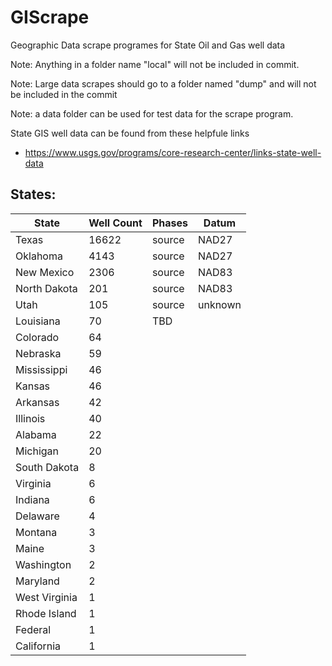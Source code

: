 # GIScrape
Geographic Data scrape programes for State Oil and Gas well data

Note: Anything in a folder name "local" will not be included in commit.

Note: Large data scrapes should go to a folder named "dump" and will not be included in the commit

Note: a data folder can be used for test data for the scrape program.

State GIS well data can be found from these helpfule links
* https://www.usgs.gov/programs/core-research-center/links-state-well-data
  
## States:

| State	| Well Count	| Phases	| Datum |
| --- | --- | --- | --- |
| Texas	| 16622	| source	| NAD27 |
| Oklahoma	| 4143	| source	| NAD27 |
| New Mexico	| 2306	| source	| NAD83 |
| North Dakota	| 201	| source	| NAD83 |
| Utah	| 105	| source	| unknown   |
| Louisiana	| 70	| TBD	|
| Colorado	| 64 ||
| Nebraska	| 59	||	
| Mississippi	| 46	||	
| Kansas	| 46		||
| Arkansas	| 42		||
| Illinois	| 40		||
| Alabama	| 22		||
| Michigan	| 20		||
| South Dakota	| 8		||
| Virginia	| 6		||
| Indiana	| 6		||
| Delaware	| 4		||
| Montana	| 3		||
| Maine	| 3		||
| Washington	| 2	||	
| Maryland	| 2		||
| West Virginia	| 1	||	
| Rhode Island	| 1		||
| Federal	| 1		||
| California	| 1 ||		

